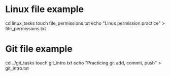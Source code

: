# Linux file example
cd linux_tasks
touch file_permissions.txt
echo "Linux permission practice" > file_permissions.txt

# Git file example
cd ../git_tasks
touch git_intro.txt
echo "Practicing git add, commit, push" > git_intro.txt
